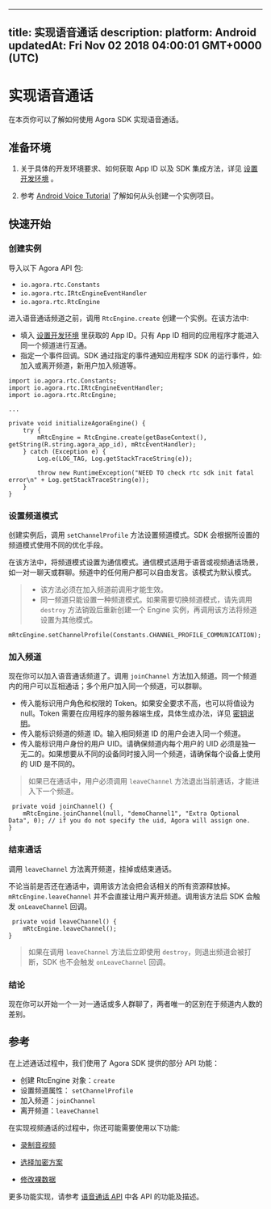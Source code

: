 
---
title: 实现语音通话
description: 
platform: Android
updatedAt: Fri Nov 02 2018 04:00:01 GMT+0000 (UTC)
---
# 实现语音通话
在本页你可以了解如何使用 Agora SDK 实现语音通话。

## 准备环境

1.  关于具体的开发环境要求、如何获取 App ID 以及 SDK 集成方法，详见 [设置开发环境](../../cn/Quickstart%20Guide/android_audio.md) 。

2.  参考 [Android Voice Tutorial](https://github.com/AgoraIO/Basic-Audio-Call/tree/master/One-to-One-Voice/Agora-Android-Voice-Tutorial-1to1) 了解如何从头创建一个实例项目。


## 快速开始

### 创建实例

导入以下 Agora API 包:

-   `io.agora.rtc.Constants`
-   `io.agora.rtc.IRtcEngineEventHandler`
-   `io.agora.rtc.RtcEngine`


进入语音通话频道之前，调用 `RtcEngine.create` 创建一个实例。在该方法中:

-   填入 [设置开发环境](../../cn/Quickstart%20Guide/android_audio.md) 里获取的 App ID。只有 App ID 相同的应用程序才能进入同一个频道进行互通。
-   指定一个事件回调。SDK 通过指定的事件通知应用程序 SDK 的运行事件，如: 加入或离开频道，新用户加入频道等。


```
import io.agora.rtc.Constants;
import io.agora.rtc.IRtcEngineEventHandler;
import io.agora.rtc.RtcEngine;

...

private void initializeAgoraEngine() {
    try {
        mRtcEngine = RtcEngine.create(getBaseContext(), getString(R.string.agora_app_id), mRtcEventHandler);
    } catch (Exception e) {
        Log.e(LOG_TAG, Log.getStackTraceString(e));

        throw new RuntimeException("NEED TO check rtc sdk init fatal error\n" + Log.getStackTraceString(e));
    }
}
```

### 设置频道模式

创建实例后，调用 `setChannelProfile` 方法设置频道模式。SDK 会根据所设置的频道模式使用不同的优化手段。 

在该方法中，将频道模式设置为通信模式。通信模式适用于语音或视频通话场景，如一对一聊天或群聊。频道中的任何用户都可以自由发言。该模式为默认模式。

> - 该方法必须在加入频道前调用才能生效。
> - 同一频道只能设置一种频道模式。如果需要切换频道模式，请先调用 `destroy` 方法销毁后重新创建一个 Engine 实例，再调用该方法将频道设置为其他模式。

```
mRtcEngine.setChannelProfile(Constants.CHANNEL_PROFILE_COMMUNICATION);
```

### 加入频道

现在你可以加入语音通话频道了。调用 `joinChannel` 方法加入频道。同一个频道内的用户可以互相通话；多个用户加入同一个频道，可以群聊。

-   传入能标识用户角色和权限的 Token。如果安全要求不高，也可以将值设为 null。Token 需要在应用程序的服务器端生成，具体生成办法，详见 [密钥说明](../../cn/Agora%20Platform/token.md)。
-   传入能标识频道的频道 ID。输入相同频道 ID 的用户会进入同一个频道。
-   传入能标识用户身份的用户 UID。请确保频道内每个用户的 UID 必须是独一无二的。如果想要从不同的设备同时接入同一个频道，请确保每个设备上使用的 UID 是不同的。

> 如果已在通话中，用户必须调用 `leaveChannel` 方法退出当前通话，才能进入下一个频道。


```
 private void joinChannel() {
    mRtcEngine.joinChannel(null, "demoChannel1", "Extra Optional Data", 0); // if you do not specify the uid, Agora will assign one.
}
```

### 结束通话

调用 `leaveChannel` 方法离开频道，挂掉或结束通话。

不论当前是否还在通话中，调用该方法会把会话相关的所有资源释放掉。`mRtcEngine.leaveChannel` 并不会直接让用户离开频道。调用该方法后 SDK 会触发 `onLeaveChannel` 回调。

```
 private void leaveChannel() {
    mRtcEngine.leaveChannel();
}
```

> 如果在调用 `leaveChannel` 方法后立即使用 `destroy`，则退出频道会被打断，SDK 也不会触发 `onLeaveChannel` 回调。

### 结论

现在你可以开始一个一对一通话或多人群聊了，两者唯一的区别在于频道内人数的差别。

## 参考

在上述通话过程中，我们使用了 Agora SDK 提供的部分 API 功能：

-   创建 RtcEngine 对象：`create`
-  设置频道属性： `setChannelProfile`
-   加入频道：`joinChannel`
-   离开频道：`leaveChannel`


在实现视频通话的过程中，你还可能需要使用以下功能:

-   [录制音视频](../../cn/Quickstart%20Guide/recording_voice_video.md)

-   [选择加密方案](../../cn/Quickstart%20Guide/encryption_android_agora.md)

-   [修改裸数据](../../cn/Quickstart%20Guide/rawdata_android.md)


更多功能实现，请参考 [语音通话 API](https://docs.agora.io/cn/Voice/API%20Reference/java/index.html) 中各 API 的功能及描述。


